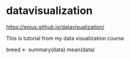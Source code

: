 # datavisualization
https://epius.github.io/datavisualization/

This is tutorial from my data visualization course

breed <- summary(data)
mean(data)
